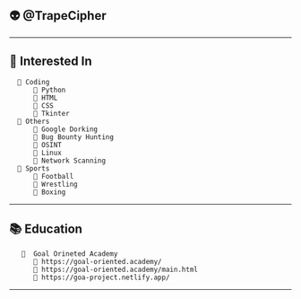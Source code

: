 ## 👽 @TrapeCipher

 ----------------------
## 👀 Interested In
      📁 Coding
          📝 Python
          📝 HTML
          📝 CSS
          📝 Tkinter
      📁 Others
          📝 Google Dorking
          📝 Bug Bounty Hunting
          📝 OSINT
          📝 Linux
          📝 Network Scanning
      📁 Sports 
          📝 Football
          📝 Wrestling 
          📝 Boxing
 ----------------------
 ##  📚 Education
       📁  Goal Orineted Academy 
          📝 https://goal-oriented.academy/
          📝 https://goal-oriented.academy/main.html
          📝 https://goa-project.netlify.app/
 ----------------------

<!---
TrapeCipher/TrapeCipher is a ✨ special ✨ repository because its `README.md` (this file) appears on your GitHub profile.
You can click the Preview link to take a look at your changes.
--->
